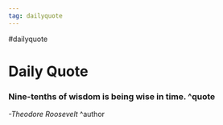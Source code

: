 ```yaml
---
tag: dailyquote
---
```


#dailyquote

# Daily Quote

### Nine-tenths of wisdom is being wise in time. ^quote
*-Theodore Roosevelt* ^author
